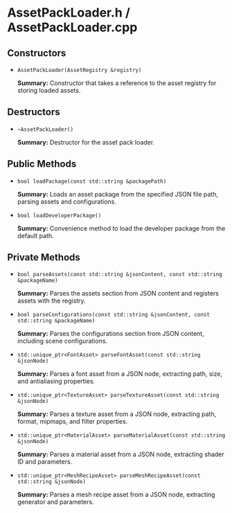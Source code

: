 # AssetPackLoader.h / AssetPackLoader.cpp

## Constructors

- `AssetPackLoader(AssetRegistry &registry)`

  **Summary:** Constructor that takes a reference to the asset registry for storing loaded assets.

## Destructors

- `~AssetPackLoader()`

  **Summary:** Destructor for the asset pack loader.

## Public Methods

- `bool loadPackage(const std::string &packagePath)`

  **Summary:** Loads an asset package from the specified JSON file path, parsing assets and configurations.

- `bool loadDeveloperPackage()`

  **Summary:** Convenience method to load the developer package from the default path.

## Private Methods

- `bool parseAssets(const std::string &jsonContent, const std::string &packageName)`

  **Summary:** Parses the assets section from JSON content and registers assets with the registry.

- `bool parseConfigurations(const std::string &jsonContent, const std::string &packageName)`

  **Summary:** Parses the configurations section from JSON content, including scene configurations.

- `std::unique_ptr<FontAsset> parseFontAsset(const std::string &jsonNode)`

  **Summary:** Parses a font asset from a JSON node, extracting path, size, and antialiasing properties.

- `std::unique_ptr<TextureAsset> parseTextureAsset(const std::string &jsonNode)`

  **Summary:** Parses a texture asset from a JSON node, extracting path, format, mipmaps, and filter properties.

- `std::unique_ptr<MaterialAsset> parseMaterialAsset(const std::string &jsonNode)`

  **Summary:** Parses a material asset from a JSON node, extracting shader ID and parameters.

- `std::unique_ptr<MeshRecipeAsset> parseMeshRecipeAsset(const std::string &jsonNode)`

  **Summary:** Parses a mesh recipe asset from a JSON node, extracting generator and parameters.
